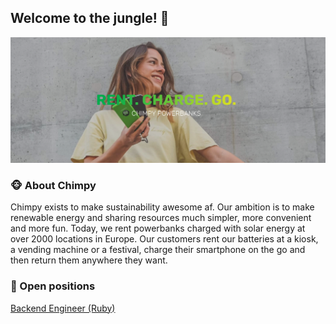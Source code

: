## Welcome to the jungle! 👋
![An image of a person who rented one of our power banks](https://github.com/heychimpy/.github/blob/master/assets/profile-header.png?raw=true)

### 🐵 About Chimpy
Chimpy exists to make sustainability awesome af. Our ambition is to make
renewable energy and sharing resources much simpler, more convenient and more
fun. Today, we rent powerbanks charged with solar energy at over 2000 locations
in Europe. Our customers rent our batteries at a kiosk, a vending machine or a
festival, charge their smartphone on the go and then return them anywhere they
want.

### 🚀 Open positions
[Backend Engineer (Ruby)](https://heychimpy.com/career/backend-engineer-ruby/)
